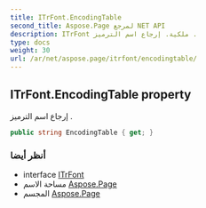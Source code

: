 ```yaml
---
title: ITrFont.EncodingTable
second_title: Aspose.Page لمرجع NET API
description: ITrFont ملكية. إرجاع اسم الترميز .
type: docs
weight: 30
url: /ar/net/aspose.page/itrfont/encodingtable/
---
```

## ITrFont.EncodingTable property

إرجاع اسم الترميز .

```csharp
public string EncodingTable { get; }
```

### أنظر أيضا

* interface [ITrFont](../)
* مساحة الاسم [Aspose.Page](../../itrfont/)
* المجسم [Aspose.Page](../../../)


